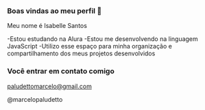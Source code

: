 ### Boas vindas ao meu perfil 💝

Meu nome é Isabelle Santos 

-Estou estudando na Alura 
-Estou me desenvolvendo na linguagem JavaScript 
-Utilizo esse espaço para minha organização e compartilhamento dos meus projetos desenvolvidos 

### Você entrar em contato comigo 

paludettomarcelo@gmail.com

@marcelopaludetto 

